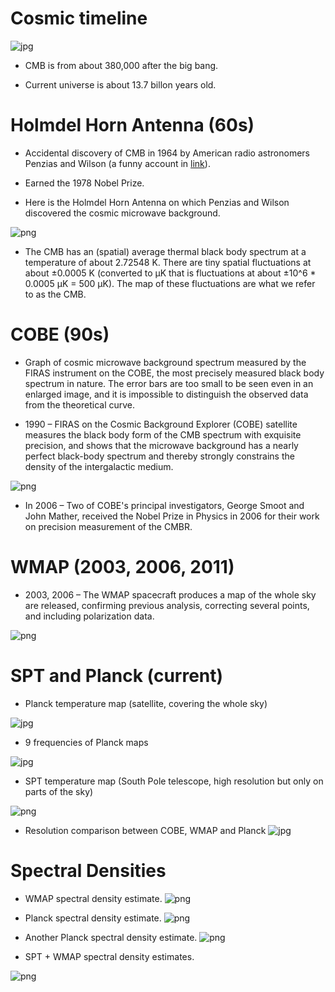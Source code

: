 

Cosmic timeline
============================================
![jpg](figures/CMB_Timeline300_no_WMAP.jpg)



* CMB is from about 380,000 after the big bang.

* Current universe is about 13.7 billon years old.


Holmdel Horn Antenna (60s)
==============================================

* Accidental discovery of CMB in 1964 by American radio astronomers Penzias and Wilson (a funny account in [link](https://www.youtube.com/watch?v=kvlCFyufaJ8)).

* Earned the 1978 Nobel Prize.

* Here is the Holmdel Horn Antenna on which Penzias and Wilson discovered the cosmic microwave background.

![png](figures/Holmdel_Horn_Antenna.png)

* The CMB has an (spatial) average thermal black body spectrum at a temperature of about 2.72548 K. There are tiny spatial fluctuations at about ±0.0005 K (converted to μK that is fluctuations at about ±10^6 * 0.0005 μK  = 500 μK). The map of these fluctuations are what we refer to as the CMB.


COBE (90s)
==============================================

* Graph of cosmic microwave background spectrum measured by the FIRAS instrument on the COBE, the most precisely measured black body spectrum in nature. The error bars are too small to be seen even in an enlarged image, and it is impossible to distinguish the observed data from the theoretical curve.


* 1990 – FIRAS on the Cosmic Background Explorer (COBE) satellite measures the black body form of the CMB spectrum with exquisite precision, and shows that the microwave background has a nearly perfect black-body spectrum and thereby strongly constrains the density of the intergalactic medium.

![png](figures/COBE_blackbody.png)


* In 2006 – Two of COBE's principal investigators, George Smoot and John Mather, received the Nobel Prize in Physics in 2006 for their work on precision measurement of the CMBR.



WMAP (2003, 2006, 2011)
=====================================================

* 2003, 2006 – The WMAP spacecraft produces a map of the whole sky are released, confirming previous analysis, correcting several points, and including polarization data.


![png](figures/WMAPmap.png)

SPT and Planck (current)
=====================================================


* Planck temperature map (satellite, covering the whole sky)

![jpg](figures/Planck_CMB.jpg)

* 9 frequencies of Planck maps

![jpg](figures/9-freqs-2015_black.jpg)


* SPT temperature map (South Pole telescope, high resolution but only on parts of the sky)

![png](figures/SPT.png)


* Resolution comparison between COBE, WMAP and Planck
![jpg](figures/COBE_WMAP_Planck.jpg)



Spectral Densities
==================================================

* WMAP spectral density estimate.
![png](figures/WMAPcTT.png)

* Planck spectral density estimate.
![png](figures/Planck_sptra_linearx.png)


* Another Planck spectral density estimate.
![png](figures/Figures_planck2014_TT_Dl_NORES_bin30_w88mm.png)


* SPT + WMAP spectral density estimates.

![png](figures/SPT+WMAP_spectra.png)
